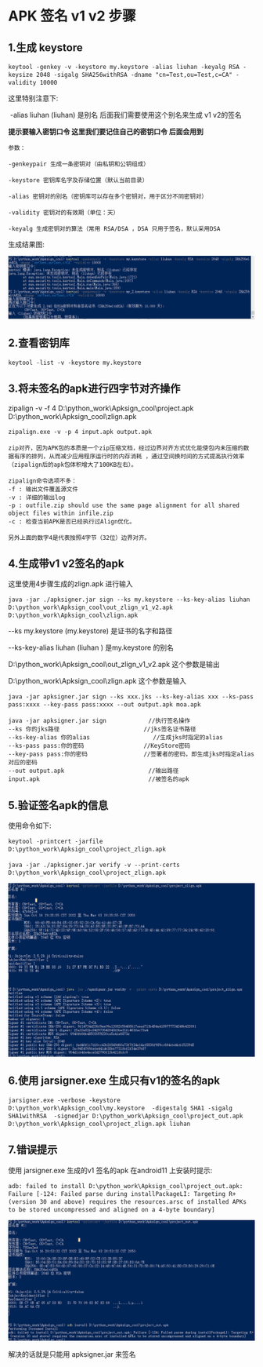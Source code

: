 # APK 签名 v1 v2 步骤

## 1.生成 keystore

```
keytool -genkey -v -keystore my.keystore -alias liuhan -keyalg RSA -keysize 2048 -sigalg SHA256withRSA -dname "cn=Test,ou=Test,c=CA" -validity 10000
```



这里特别注意下:

​		-alias    liuhan    (liuhan) 是别名 后面我们需要使用这个别名来生成 v1 v2的签名



**提示要输入密钥口令 这里我们要记住自己的密钥口令 后面会用到**

```
参数：

-genkeypair 生成一条密钥对（由私钥和公钥组成）

-keystore 密钥库名字及存储位置（默认当前目录）

-alias 密钥对的别名（密钥库可以存在多个密钥对，用于区分不同密钥对）

-validity 密钥对的有效期（单位：天）

-keyalg 生成密钥对的算法（常用 RSA/DSA ，DSA 只用于签名，默认采用DSA 
```



生成结果图:

![1665924921482](1665924921482.png)



## 2.查看密钥库

```
keytool -list -v -keystore my.keystore
```



## 3.将未签名的apk进行四字节对齐操作

zipalign -v -f  4 D:\python_work\Apksign_cool\project.apk D:\python_work\Apksign_cool\zlign.apk

```
zipalign.exe -v -p 4 input.apk output.apk

zip对齐，因为APK包的本质是一个zip压缩文档，经过边界对齐方式优化能使包内未压缩的数据有序的排列，从而减少应用程序运行时的内存消耗 ，通过空间换时间的方式提高执行效率（zipalign后的apk包体积增大了100KB左右）。

zipalign命令选项不多：
-f : 输出文件覆盖源文件
-v : 详细的输出log
-p : outfile.zip should use the same page alignment for all shared object files within infile.zip
-c : 检查当前APK是否已经执行过Align优化。

另外上面的数字4是代表按照4字节（32位）边界对齐。

```



## 4.生成带v1 v2签名的apk

这里使用4步骤生成的zlign.apk 进行输入

```
java -jar ./apksigner.jar sign --ks my.keystore --ks-key-alias liuhan D:\python_work\Apksign_cool\out_zlign_v1_v2.apk   D:\python_work\Apksign_cool\zlign.apk
```

--ks my.keystore    (my.keystore) 是证书的名字和路径

--ks-key-alias liuhan   (liuhan ) 是my.keystore 的别名

D:\python_work\Apksign_cool\out_zlign_v1_v2.apk 这个参数是输出

D:\python_work\Apksign_cool\zlign.apk  这个参数是输入

```
java -jar apksigner.jar sign --ks xxx.jks --ks-key-alias xxx --ks-pass pass:xxxx --key-pass pass:xxxx --out output.apk moa.apk

java -jar apksigner.jar sign            //执行签名操作
--ks 你的jks路径                        //jks签名证书路径
--ks-key-alias 你的alias                  //生成jks时指定的alias
--ks-pass pass:你的密码                 //KeyStore密码
--key-pass pass:你的密码                //签署者的密码，即生成jks时指定alias对应的密码
--out output.apk                        //输出路径
input.apk                               //被签名的apk

```



## 5.验证签名apk的信息

使用命令如下:

```
keytool -printcert -jarfile D:\python_work\Apksign_cool\project_zlign.apk

java -jar ./apksigner.jar verify -v --print-certs D:\python_work\Apksign_cool\project_zlign.apk
```

![1665925629787](1665925629787.png)

## 6.使用 jarsigner.exe 生成只有v1的签名的apk

```
jarsigner.exe -verbose -keystore D:\python_work\Apksign_cool\my.keystore  -digestalg SHA1 -sigalg SHA1withRSA  -signedjar D:\python_work\Apksign_cool\project_out.apk D:\python_work\Apksign_cool\project_zlign.apk liuhan
```

## 7.错误提示

使用  jarsigner.exe 生成的v1 签名的apk  在android11 上安装时提示:

```
adb: failed to install D:\python_work\Apksign_cool\project_out.apk: Failure [-124: Failed parse during installPackageLI: Targeting R+ (version 30 and above) requires the resources.arsc of installed APKs to be stored uncompressed and aligned on a 4-byte boundary]
```

![1665927360772](1665927360772.png)

解决的话就是只能用  apksigner.jar 来签名



